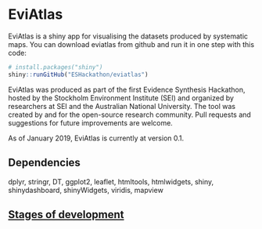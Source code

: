 # EviAtlas

EviAtlas is a shiny app for visualising the datasets produced by systematic maps. You can download eviatlas from github and run it in one step with this code:

``` r
# install.packages("shiny")
shiny::runGitHub("ESHackathon/eviatlas")
```

EviAtlas was produced as part of the first Evidence Synthesis Hackathon, hosted by the Stockholm Environment Institute (SEI) and organized by researchers at SEI and the Australian National University. 
The tool was created by and for the open-source research community. Pull requests and suggestions for future improvements are welcome. 

As of January 2019, EviAtlas is currently at version 0.1. 


## Dependencies
dplyr, stringr, DT, ggplot2, leaflet, htmltools, htmlwidgets, shiny, shinydashboard, shinyWidgets, viridis, mapview


## [Stages of development](https://docs.google.com/spreadsheets/d/1FnHS7NotV4ZrtnLNm4LkAfz6YdL9gnItgvqaTg85kdM/edit#gid=0)
